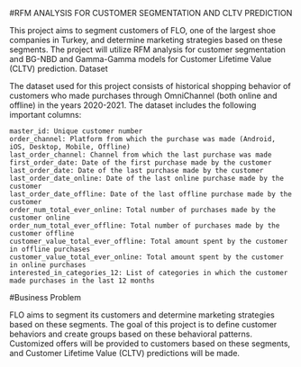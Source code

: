 #RFM ANALYSIS FOR CUSTOMER SEGMENTATION AND CLTV PREDICTION

This project aims to segment customers of FLO, one of the largest shoe companies in Turkey, and determine marketing strategies based on these segments. The project will utilize RFM analysis for customer segmentation and BG-NBD and Gamma-Gamma models for Customer Lifetime Value (CLTV) prediction.
Dataset

The dataset used for this project consists of historical shopping behavior of customers who made purchases through OmniChannel (both online and offline) in the years 2020-2021. The dataset includes the following important columns:

    master_id: Unique customer number
    order_channel: Platform from which the purchase was made (Android, iOS, Desktop, Mobile, Offline)
    last_order_channel: Channel from which the last purchase was made
    first_order_date: Date of the first purchase made by the customer
    last_order_date: Date of the last purchase made by the customer
    last_order_date_online: Date of the last online purchase made by the customer
    last_order_date_offline: Date of the last offline purchase made by the customer
    order_num_total_ever_online: Total number of purchases made by the customer online
    order_num_total_ever_offline: Total number of purchases made by the customer offline
    customer_value_total_ever_offline: Total amount spent by the customer in offline purchases
    customer_value_total_ever_online: Total amount spent by the customer in online purchases
    interested_in_categories_12: List of categories in which the customer made purchases in the last 12 months

#Business Problem

FLO aims to segment its customers and determine marketing strategies based on these segments. The goal of this project is to define customer behaviors and create groups based on these behavioral patterns. Customized offers will be provided to customers based on these segments, and Customer Lifetime Value (CLTV) predictions will be made.
